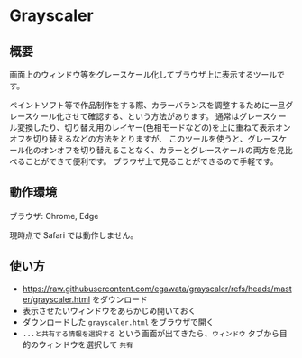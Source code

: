 # Grayscaler

## 概要

画面上のウィンドウ等をグレースケール化してブラウザ上に表示するツールです。

ペイントソフト等で作品制作をする際、カラーバランスを調整するために一旦グレースケール化させて確認する、という方法があります。
通常はグレースケール変換したり、切り替え用のレイヤー(色相モードなどの)を上に重ねて表示オンオフを切り替えるなどの方法をとりますが、
このツールを使うと、グレースケール化のオンオフを切り替えることなく、カラーとグレースケールの両方を見比べることができて便利です。
ブラウザ上で見ることができるので手軽です。


## 動作環境

ブラウザ: Chrome, Edge

現時点で Safari では動作しません。


## 使い方

- https://raw.githubusercontent.com/egawata/grayscaler/refs/heads/master/grayscaler.html をダウンロード
- 表示させたいウィンドウをあらかじめ開いておく
- ダウンロードした `grayscaler.html` をブラウザで開く
- `...と共有する情報を選択する` という画面が出てきたら、`ウィンドウ` タブから目的のウィンドウを選択して `共有`

